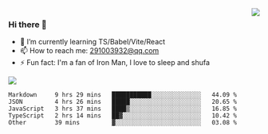 <img align='right' src='https://github-readme-stats.vercel.app/api?username=niaogege&show_icons=true&theme=radical'/>

### Hi there 👋

- 🌱 I’m currently learning TS/Babel/Vite/React
- 📫 How to reach me: 291003932@qq.com
- ⚡ Fun fact:  I'm a fan of Iron Man, I love to sleep and shufa

![](https://github-readme-stats.vercel.app/api/top-langs/?username=niaogege&layout=compact)

<!--START_SECTION:waka-->
```text
Markdown     9 hrs 29 mins   ███████████░░░░░░░░░░░░░░   44.09 % 
JSON         4 hrs 26 mins   █████░░░░░░░░░░░░░░░░░░░░   20.65 % 
JavaScript   3 hrs 37 mins   ████▒░░░░░░░░░░░░░░░░░░░░   16.85 % 
TypeScript   2 hrs 14 mins   ██▓░░░░░░░░░░░░░░░░░░░░░░   10.42 % 
Other        39 mins         ▓░░░░░░░░░░░░░░░░░░░░░░░░   03.08 % 
```
<!--END_SECTION:waka-->
